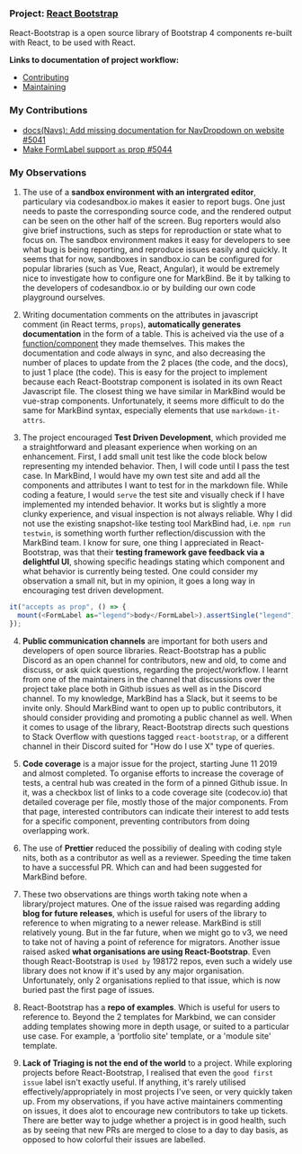 ### Project: [React Bootstrap](https://react-bootstrap.github.io/)

React-Bootstrap is a open source library of Bootstrap 4 components re-built with React, to be used with React.

**Links to documentation of project workflow:**

- [Contributing](https://github.com/react-bootstrap/react-bootstrap/blob/master/CONTRIBUTING.md)
- [Maintaining](https://github.com/react-bootstrap/react-bootstrap/blob/master/MAINTAINING.md)

### My Contributions

- [docs(Navs): Add missing documentation for NavDropdown on website #5041](https://github.com/react-bootstrap/react-bootstrap/pull/5041)
- [Make FormLabel support `as` prop #5044](https://github.com/react-bootstrap/react-bootstrap/pull/5044)

### My Observations

1. The use of a **sandbox environment with an intergrated editor**, particulary via codesandbox.io makes it easier to report bugs. One just needs to paste the corresponding source code, and the rendered output can be seen on the other half of the screen. Bug reporters would also give brief instructions, such as steps for reproduction or state what to focus on. The sandbox environment makes it easy for developers to see what bug is being reporting, and reproduce issues easily and quickly. It seems that for now, sandboxes in sandbox.io can be configured for popular libraries (such as Vue, React, Angular), it would be extremely nice to investigate how to configure one for MarkBind. Be it by talking to the developers of codesandbox.io or by building our own code playground ourselves.

1. Writing documentation comments on the attributes in javascript comment (in React terms, `props`), **automatically generates documentation** in the form of a table. This is acheived via the use of a [function/component](https://github.com/react-bootstrap/react-bootstrap/blob/master/www/src/components/ComponentApi.js) they made themselves. This makes the documentation and code always in sync, and also decreasing the number of places to update from the 2 places (the code, and the docs), to just 1 place (the code). This is easy for the project to implement because each React-Bootstrap component is isolated in its own React Javascript file. The closest thing we have similar in MarkBind would be vue-strap components. Unfortunately, it seems more difficult to do the same for MarkBind syntax, especially elements that use `markdown-it-attrs`.

1. The project encouraged **Test Driven Development**, which provided me a straightforward and pleasant experience when working on an enhancement. First, I add small unit test like the code block below representing my intended behavior. Then, I will code until I pass the test case. In MarkBind, I would have my own test site and add all the components and attributes I want to test for in the markdown file. While coding a feature, I would `serve` the test site and visually check if I have implemented my intended behavior. It works but is slightly a more clunky experience, and visual inspection is not always reliable. Why I did not use the existing snapshot-like testing tool MarkBind had, i.e. `npm run testwin`, is something worth further reflection/discussion with the MarkBind team. I know for sure, one thing I appreciated in React-Bootstrap, was that their **testing framework gave feedback via a delightful UI**, showing specific headings stating which component and what behavior is currently being tested. One could consider my observation a small nit, but in my opinion, it goes a long way in encouraging test driven development.

  ```js {heading="Adding an as prop with legend value should turn the DOM type to a legend"}
  it("accepts as prop", () => {
    mount(<FormLabel as="legend">body</FormLabel>).assertSingle("legend");
  });
  ```

4. **Public communication channels** are important for both users and developers of open source libraries. React-Bootstrap has a public Discord as an open channel for contributors, new and old, to come and discuss, or ask quick questions, regarding the project/workflow. I learnt from one of the maintainers in the channel that discussions over the project take place both in Github issues as well as in the Discord channel. To my knowledge, MarkBind has a Slack, but it seems to be invite only. Should MarkBind want to open up to public contributors, it should consider providing and promoting a public channel as well. When it comes to usage of the library, React-Bootstrap directs such questions to Stack Overflow with questions tagged `react-bootstrap`, or a different channel in their Discord suited for "How do I use X" type of queries.

1. **Code coverage** is a major issue for the project, starting June 11 2019 and almost completed. To organise efforts to increase the coverage of tests, a central hub was created in the form of a pinned Github issue. In it, was a checkbox list of links to a code coverage site (codecov.io) that detailed coverage per file, mostly those of the major components. From that page, interested contributors can indicate their interest to add tests for a specific component, preventing contributors from doing overlapping work.

1. The use of **Prettier** reduced the possibiliy of dealing with coding style nits, both as a contributor as well as a reviewer. Speeding the time taken to have a successful PR. Which can and had been suggested for MarkBind before.

1. These two observations are things worth taking note when a library/project matures. One of the issue raised was regarding adding **blog for future releases**, which is useful for users of the library to reference to when migrating to a newer release. MarkBind is still relatively young. But in the far future, when we might go to v3, we need to take not of having a point of reference for migrators. Another issue raised asked **what organisations are using React-Bootstrap**. Even though React-Bootstrap is `Used by` 198172 repos, even such a widely use library does not know if it's used by any major organisation. Unfortunately, only 2 organisations replied to that issue, which is now buried past the first page of issues. 

1. React-Bootstrap has a **repo of examples**. Which is useful for users to reference to. Beyond the 2 templates for Markbind, we can consider adding templates showing more in depth usage, or suited to a particular use case. For example, a 'portfolio site' template, or a 'module site' template.

1. **Lack of Triaging is not the end of the world** to a project. While exploring projects before React-Bootstrap, I realised that even the `good first issue` label isn't exactly useful. If anything, it's rarely utilised effectively/appropriately in most projects I've seen, or very quickly taken up. From my observations, if you have active maintainers commenting on issues, it does alot to encourage new contributors to take up tickets. There are better way to judge whether a project is in good health, such as by seeing that new PRs are merged to close to a day to day basis, as opposed to how colorful their issues are labelled.